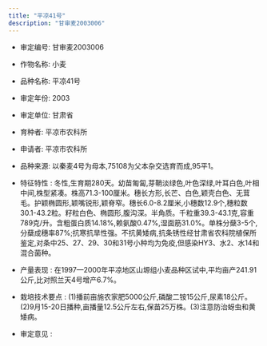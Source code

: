 ```yaml
---
title: "平凉41号"
description: "甘审麦2003006"
---
```

* 审定编号:  甘审麦2003006

*  作物名称:  小麦

*  品种名称:  平凉41号

*  审定年份:  2003

*  审定单位:  甘肃省

* 育种者:  平凉市农科所

*  申请者:  平凉市农科所

*  品种来源:  以秦麦4号为母本,75108为父本杂交选育而成,95平1。

*  特征特性 : 
冬性,生育期280天。幼苗匍匐,芽鞘淡绿色,叶色深绿,叶耳白色,叶相中间,株型紧凑。株高71.3-100厘米。穗长方形,长芒、白色,颖壳白色、无茸毛。护颖椭圆形,颖嘴锐形,颖脊窄。穗长6.0-8.2厘米,小穗数12.9个,穗粒数30.1-43.2粒。籽粒白色、椭圆形,腹沟深。半角质。千粒重39.3-43.1克,容重789克/升。含粗蛋白质14.18%,赖氨酸0.47%,湿面筋31.0%。单株分蘖3-5个,分蘖成穗率87%;抗寒抗旱性强。不抗黄矮病,抗条锈性经甘肃省农科院植保所鉴定,对条中25、27、29、30和31号小种均为免疫,但感染HY3、水2、水14和混合菌种。
 
*  产量表现 : 
在1997—2000年平凉地区山塬组小麦品种区试中,平均亩产241.91公斤,比对照兰天4号增产6.7%。

*  栽培技术要点 : 
(1)播前亩施农家肥5000公斤,磷酸二铵15公斤,尿素18公斤。(2)9月15-20日播种,亩播量12.5公斤左右,保苗25万株。(3)注意防治蚜虫和黄矮病。

*  审定意见 : 

